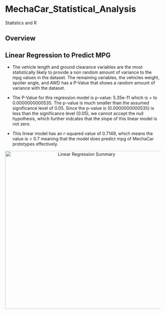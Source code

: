# MechaCar_Statistical_Analysis

Statistics and R


## Overview




## Linear Regression to Predict MPG

  * The vehicle length and ground clearance variables are the most statistically likely to provide a non random amount of variance to the mpg 
    values in the dataset. The remaining variables, the vehicles weight, spoiler angle, and AWD has a P-Value that shows a random amount of 
    variance with the dataset.
  
  * The P-Value for this regression model is p-value: 5.35e-11 which is = to 0.0000000000535. The p-value is much smaller than the assumed 
    significance level of 0.05. Since the p-value is (0.0000000000535) is less than the significance level (0.05), we cannot accept the 
    null hypothesis, which further indcates that the slope of this linear model is not zero.
    
  * This linear model has an r-squared value of 0.7149, which means the value is > 0.7 meaning that the model does predict mpg of MechaCar
    prototypes effectively.
    
    
    
   <p align="center"> 
   <img width="511" alt="Linear Regression Summary" src="https://user-images.githubusercontent.com/90155651/193965245-de32a908-cd91-42f0-8105-bb72785d7f33.png">
   </p>



